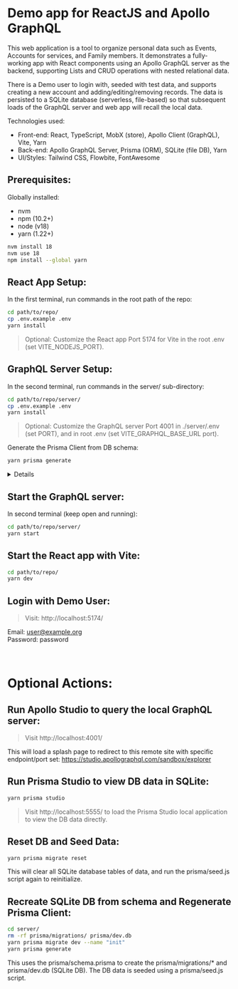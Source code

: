 # Demo app for ReactJS and Apollo GraphQL

This web application is a tool to organize personal data such as Events, Accounts for services, and Family members.  It demonstrates a fully-working app with React components using an Apollo GraphQL server as the backend, supporting Lists and CRUD operations with nested relational data.

There is a Demo user to login with, seeded with test data, and supports creating a new account and adding/editing/removing records. The data is persisted to a SQLite database (serverless, file-based) so that subsequent loads of the GraphQL server and web app will recall the local data.

Technologies used:

* Front-end: React, TypeScript, MobX (store), Apollo Client (GraphQL), Vite, Yarn
* Back-end: Apollo GraphQL Server, Prisma (ORM), SQLite (file DB), Yarn
* UI/Styles: Tailwind CSS, Flowbite, FontAwesome

## Prerequisites:

Globally installed:
* nvm
* npm (10.2+)
* node (v18)
* yarn (1.22+)

```bash
nvm install 18
nvm use 18
npm install --global yarn
```

## React App Setup:

In the first terminal, run commands in the root path of the repo:

```bash
cd path/to/repo/
cp .env.example .env
yarn install
```

> Optional: Customize the React app Port 5174 for Vite in the root .env (set VITE_NODEJS_PORT).


## GraphQL Server Setup:

In the second terminal, run commands in the server/ sub-directory:

```bash
cd path/to/repo/server/
cp .env.example .env
yarn install
```

> Optional: Customize the GraphQL server Port 4001 in ./server/.env (set PORT), and in root .env (set VITE_GRAPHQL_BASE_URL port).


Generate the Prisma Client from DB schema:

```bash
yarn prisma generate
```

<details>
  <summary>Details</summary>
  This generates the Prisma Client to node_modules/@prisma/client from schema for use by the GraphQL server.<br/>
  The prisma/migrations folder and prisma/dev.db (SQLite DB) are committed to the repo for Demo purposes.
</details>


## Start the GraphQL server:

In second terminal (keep open and running):

```bash
cd path/to/repo/server/
yarn start
```


## Start the React app with Vite:

```bash
cd path/to/repo/
yarn dev
```

## Login with Demo User:

> Visit: http://localhost:5174/

Email: user@example.org<br/>
Password: password<br/>
<br/>
<br/>

# Optional Actions:

## Run Apollo Studio to query the local GraphQL server:

> Visit http://localhost:4001/

This will load a splash page to redirect to this remote site with specific endpoint/port set: https://studio.apollographql.com/sandbox/explorer

## Run Prisma Studio to view DB data in SQLite:

```bash
yarn prisma studio
```
> Visit http://localhost:5555/ to load the Prisma Studio local application to view the DB data directly.

## Reset DB and Seed Data:

```bash
yarn prisma migrate reset
```
This will clear all SQLite database tables of data, and run the prisma/seed.js script again to reinitialize.

## Recreate SQLite DB from schema and Regenerate Prisma Client:

```bash
cd server/
rm -rf prisma/migrations/ prisma/dev.db
yarn prisma migrate dev --name "init"
yarn prisma generate
```
This uses the prisma/schema.prisma to create the prisma/migrations/* and prisma/dev.db (SQLite DB). The DB data is seeded using a prisma/seed.js script.

